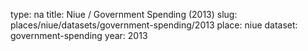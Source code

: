 type: na
title: Niue / Government Spending (2013)
slug: places/niue/datasets/government-spending/2013
place: niue
dataset: government-spending
year: 2013

